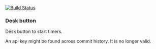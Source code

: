 [![Build Status](https://travis-ci.com/aviaplana/clockfy_desk_button.svg?token=xgcoVHECpWhjPPHdzKr9&branch=master)](https://travis-ci.com/aviaplana/clockfy_desk_button)


### Desk button

Desk button to start timers.

An api key might be found across commit history. It is no longer valid.